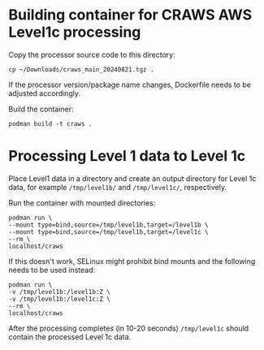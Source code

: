 # Building container for CRAWS AWS Level1c processing

Copy the processor source code to this directory:

    cp ~/Downloads/craws_main_20240821.tgz .

If the processor version/package name changes, Dockerfile needs to be
adjusted accordingly.

Build the container:

    podman build -t craws .

# Processing Level 1 data to Level 1c

Place Level1 data in a directory and create an output directory for Level 1c
data, for example `/tmp/level1b/` and `/tmp/level1c/`, respectively.

Run the container with mounted directories:

    podman run \
    --mount type=bind,source=/tmp/level1b,target=/level1b \
    --mount type=bind,source=/tmp/level1b,target=/level1c \
    --rm \
    localhost/craws

If this doesn't work, SELinux might prohibit bind mounts and the following
needs to be used instead:

    podman run \
    -v /tmp/level1b:/level1b:Z \
    -v /tmp/level1b:/level1c:Z \
    --rm \
    localhost/craws

After the processing completes (in 10-20 seconds) `/tmp/level1c`
should contain the processed Level 1c data.
